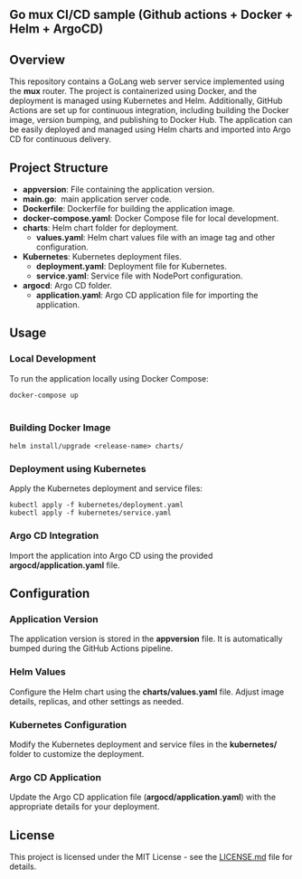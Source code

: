 ## Go mux CI/CD sample (Github actions + Docker + Helm + ArgoCD)

## **Overview**

This repository contains a GoLang web server service implemented using the **mux** router. The project is containerized using Docker, and the deployment is managed using Kubernetes and Helm. Additionally, GitHub Actions are set up for continuous integration, including building the Docker image, version bumping, and publishing to Docker Hub. The application can be easily deployed and managed using Helm charts and imported into Argo CD for continuous delivery.

## **Project Structure**

*   **appversion**: File containing the application version.
*   **main.go**:  main application server code.
*   **Dockerfile**: Dockerfile for building the application image.
*   **docker-compose.yaml**: Docker Compose file for local development.
*   **charts**: Helm chart folder for deployment.
    *   **values.yaml**: Helm chart values file with an image tag and other configuration.
*   **Kubernetes**: Kubernetes deployment files.
    *   **deployment.yaml**: Deployment file for Kubernetes.
    *   **service.yaml**: Service file with NodePort configuration.
*   **argocd**: Argo CD folder.
    *   **application.yaml**: Argo CD application file for importing the application.

## **Usage**

### **Local Development**

To run the application locally using Docker Compose:

`docker-compose up`  
 
### **Building Docker Image**

`helm install/upgrade <release-name> charts/`

### **Deployment using Kubernetes**

Apply the Kubernetes deployment and service files:

`kubectl apply -f kubernetes/deployment.yaml`  
`kubectl apply -f kubernetes/service.yaml`

### **Argo CD Integration**

Import the application into Argo CD using the provided **argocd/application.yaml** file.

## **Configuration**

### **Application Version**

The application version is stored in the **appversion** file. It is automatically bumped during the GitHub Actions pipeline.

### **Helm Values**

Configure the Helm chart using the **charts/values.yaml** file. Adjust image details, replicas, and other settings as needed.

### **Kubernetes Configuration**

Modify the Kubernetes deployment and service files in the **kubernetes/** folder to customize the deployment.

### **Argo CD Application**

Update the Argo CD application file (**argocd/application.yaml**) with the appropriate details for your deployment.

## **License**

This project is licensed under the MIT License - see the [LICENSE.md](https://github.com/melsheikh92/go-sample/blob/main/LICENSE) file for details.
